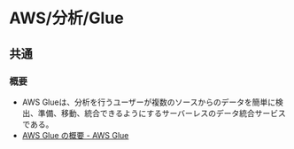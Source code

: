 # AWS/分析/Glue

## 共通

### 概要

- AWS Glueは、分析を行うユーザーが複数のソースからのデータを簡単に検出、準備、移動、統合できるようにするサーバーレスのデータ統合サービスである。
- [AWS Glue の概要 - AWS Glue](https://docs.aws.amazon.com/ja_jp/glue/latest/dg/what-is-glue.html)
